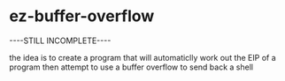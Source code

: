 # ez-buffer-overflow

----STILL INCOMPLETE----

the idea is to create a program that will automaticlly work out the EIP of a program then attempt to use a buffer overflow to send back a shell 

